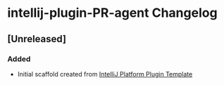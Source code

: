 <!-- Keep a Changelog guide -> https://keepachangelog.com -->

# intellij-plugin-PR-agent Changelog

## [Unreleased]
### Added
- Initial scaffold created from [IntelliJ Platform Plugin Template](https://github.com/JetBrains/intellij-platform-plugin-template)
